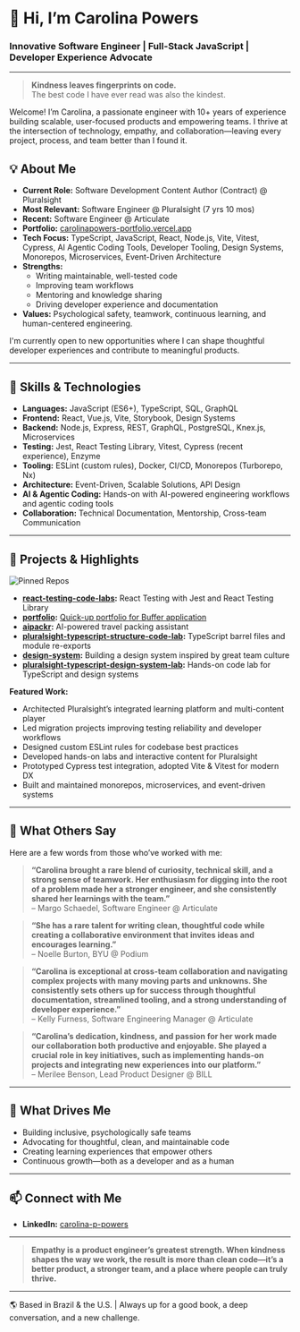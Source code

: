 # 👋 Hi, I’m Carolina Powers

### Innovative Software Engineer | Full-Stack JavaScript | Developer Experience Advocate

---

> **Kindness leaves fingerprints on code.**  
> The best code I have ever read was also the kindest.

Welcome! I’m Carolina, a passionate engineer with 10+ years of experience building scalable, user-focused products and empowering teams. I thrive at the intersection of technology, empathy, and collaboration—leaving every project, process, and team better than I found it.

## 💡 About Me

- **Current Role:** Software Development Content Author (Contract) @ Pluralsight
- **Most Relevant:** Software Engineer @ Pluralsight (7 yrs 10 mos)
- **Recent:** Software Engineer @ Articulate
- **Portfolio:** [carolinapowers-portfolio.vercel.app](https://carolinapowers-portfolio.vercel.app/)
- **Tech Focus:** TypeScript, JavaScript, React, Node.js, Vite, Vitest, Cypress, AI Agentic Coding Tools, Developer Tooling, Design Systems, Monorepos, Microservices, Event-Driven Architecture
- **Strengths:**  
  - Writing maintainable, well-tested code  
  - Improving team workflows  
  - Mentoring and knowledge sharing  
  - Driving developer experience and documentation
- **Values:** Psychological safety, teamwork, continuous learning, and human-centered engineering.

I'm currently open to new opportunities where I can shape thoughtful developer experiences and contribute to meaningful products.

---

## 🔧 Skills & Technologies

- **Languages:** JavaScript (ES6+), TypeScript, SQL, GraphQL
- **Frontend:** React, Vue.js, Vite, Storybook, Design Systems
- **Backend:** Node.js, Express, REST, GraphQL, PostgreSQL, Knex.js, Microservices
- **Testing:** Jest, React Testing Library, Vitest, Cypress (recent experience), Enzyme
- **Tooling:** ESLint (custom rules), Docker, CI/CD, Monorepos (Turborepo, Nx)
- **Architecture:** Event-Driven, Scalable Solutions, API Design
- **AI & Agentic Coding:** Hands-on with AI-powered engineering workflows and agentic coding tools
- **Collaboration:** Technical Documentation, Mentorship, Cross-team Communication

---

## 🚀 Projects & Highlights

![Pinned Repos](image1) <!-- Reference to the GitHub pins screenshot -->

- **[react-testing-code-labs](https://github.com/carolinapowers/react-testing-code-labs):** React Testing with Jest and React Testing Library
- **[portfolio](https://github.com/carolinapowers/portfolio):** [Quick-up portfolio for Buffer application](https://carolinapowers-portfolio.vercel.app/)
- **[aipackr](https://github.com/carolinapowers/aipackr):** AI-powered travel packing assistant
- **[pluralsight-typescript-structure-code-lab](https://github.com/carolinapowers/pluralsight-typescript-structure-code-lab):** TypeScript barrel files and module re-exports
- **[design-system](https://github.com/carolinapowers/design-system):** Building a design system inspired by great team culture
- **[pluralsight-typescript-design-system-lab](https://github.com/carolinapowers/pluralsight-typescript-design-system-lab):** Hands-on code lab for TypeScript and design systems

**Featured Work:**  
- Architected Pluralsight’s integrated learning platform and multi-content player  
- Led migration projects improving testing reliability and developer workflows  
- Designed custom ESLint rules for codebase best practices  
- Developed hands-on labs and interactive content for Pluralsight  
- Prototyped Cypress test integration, adopted Vite & Vitest for modern DX  
- Built and maintained monorepos, microservices, and event-driven systems

---

## 🌟 What Others Say

Here are a few words from those who’ve worked with me:

> **“Carolina brought a rare blend of curiosity, technical skill, and a strong sense of teamwork. Her enthusiasm for digging into the root of a problem made her a stronger engineer, and she consistently shared her learnings with the team.”**  
> – Margo Schaedel, Software Engineer @ Articulate

> **“She has a rare talent for writing clean, thoughtful code while creating a collaborative environment that invites ideas and encourages learning.”**  
> – Noelle Burton, BYU @ Podium

> **“Carolina is exceptional at cross-team collaboration and navigating complex projects with many moving parts and unknowns. She consistently sets others up for success through thoughtful documentation, streamlined tooling, and a strong understanding of developer experience.”**  
> – Kelly Furness, Software Engineering Manager @ Articulate

> **“Carolina’s dedication, kindness, and passion for her work made our collaboration both productive and enjoyable. She played a crucial role in key initiatives, such as implementing hands-on projects and integrating new experiences into our platform.”**  
> – Merilee Benson, Lead Product Designer @ BILL

---

## 🌱 What Drives Me

- Building inclusive, psychologically safe teams
- Advocating for thoughtful, clean, and maintainable code
- Creating learning experiences that empower others
- Continuous growth—both as a developer and as a human

---

## 📫 Connect with Me

- **LinkedIn:** [carolina-p-powers](https://www.linkedin.com/in/carolina-p-powers/)
<!-- Add personal website, Twitter, or other links as desired -->

---

> **Empathy is a product engineer’s greatest strength. When kindness shapes the way we work, the result is more than clean code—it’s a better product, a stronger team, and a place where people can truly thrive.**

---

🌎 Based in Brazil & the U.S. | Always up for a good book, a deep conversation, and a new challenge.
